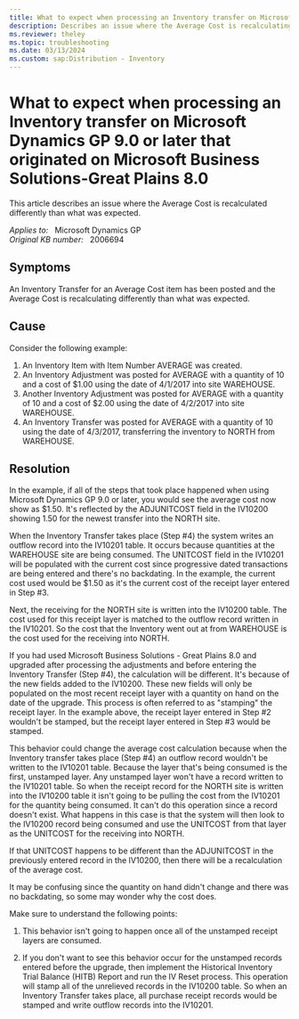 ```yaml
---
title: What to expect when processing an Inventory transfer on Microsoft Dynamics GP 9.0 or later that originated on Microsoft Business Solutions-Great Plains 8.0
description: Describes an issue where the Average Cost is recalculating differently than what was expected.
ms.reviewer: theley
ms.topic: troubleshooting
ms.date: 03/13/2024
ms.custom: sap:Distribution - Inventory
---
```

# What to expect when processing an Inventory transfer on Microsoft Dynamics GP 9.0 or later that originated on Microsoft Business Solutions-Great Plains 8.0

This article describes an issue where the Average Cost is recalculated differently than what was expected.

_Applies to:_ &nbsp; Microsoft Dynamics GP  
_Original KB number:_ &nbsp; 2006694

## Symptoms

An Inventory Transfer for an Average Cost item has been posted and the Average Cost is recalculating differently than what was expected.

## Cause

Consider the following example:

1. An Inventory Item with Item Number AVERAGE was created.
2. An Inventory Adjustment was posted for AVERAGE with a quantity of 10 and a cost of $1.00 using the date of 4/1/2017 into site WAREHOUSE.
3. Another Inventory Adjustment was posted for AVERAGE with a quantity of 10 and a cost of $2.00 using the date of 4/2/2017 into site WAREHOUSE.
4. An Inventory Transfer was posted for AVERAGE with a quantity of 10 using the date of 4/3/2017, transferring the inventory to NORTH from WAREHOUSE.

## Resolution

In the example, if all of the steps that took place happened when using Microsoft Dynamics GP 9.0 or later, you would see the average cost now show as $1.50. It's reflected by the ADJUNITCOST field in the IV10200 showing 1.50 for the newest transfer into the NORTH site.

When the Inventory Transfer takes place (Step #4) the system writes an outflow record into the IV10201 table. It occurs because quantities at the WAREHOUSE site are being consumed.
The UNITCOST field in the IV10201 will be populated with the current cost since progressive dated transactions are being entered and there's no backdating. In the example, the current cost used would be $1.50 as it's the current cost of the receipt layer entered in Step #3.

Next, the receiving for the NORTH site is written into the IV10200 table. The cost used for this receipt layer is matched to the outflow record written in the IV10201. So the cost that the Inventory went out at from WAREHOUSE is the cost used for the receiving into NORTH.

If you had used Microsoft Business Solutions - Great Plains 8.0 and upgraded after processing the adjustments and before entering the Inventory Transfer (Step #4), the calculation will be different. It's because of the new fields added to the IV10200. These new fields will only be populated on the most recent receipt layer with a quantity on hand on the date of the upgrade. This process is often referred to as "stamping" the receipt layer. In the example above, the receipt layer entered in Step #2 wouldn't be stamped, but the receipt layer entered in Step #3 would be stamped.

This behavior could change the average cost calculation because when the Inventory transfer takes place (Step #4) an outflow record wouldn't be written to the IV10201 table. Because the layer that's being consumed is the first, unstamped layer. Any unstamped layer won't have a record written to the IV10201 table. So when the receipt record for the NORTH site is written into the IV10200 table it isn't going to be pulling the cost from the IV10201 for the quantity being consumed. It can't do this operation since a record doesn't exist. What happens in this case is that the system will then look to the IV10200 record being consumed and use the UNITCOST from that layer as the UNITCOST for the receiving into NORTH.

If that UNITCOST happens to be different than the ADJUNITCOST in the previously entered record in the IV10200, then there will be a recalculation of the average cost.

It may be confusing since the quantity on hand didn't change and there was no backdating, so some may wonder why the cost does.

Make sure to understand the following points:

1. This behavior isn't going to happen once all of the unstamped receipt layers are consumed.

2. If you don't want to see this behavior occur for the unstamped records entered before the upgrade, then implement the Historical Inventory Trial Balance (HITB) Report and run the IV Reset process. This operation will stamp all of the unrelieved records in the IV10200 table. So when an Inventory Transfer takes place, all purchase receipt records would be stamped and write outflow records into the IV10201.
